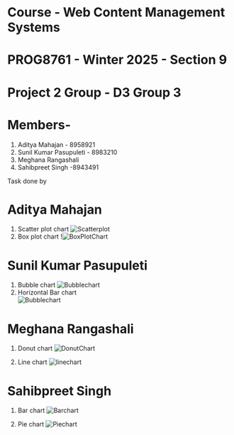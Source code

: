 # Course - Web Content Management Systems
# PROG8761 - Winter 2025 - Section 9

# Project 2 Group - D3  Group 3


#  Members- 
1) Aditya Mahajan - 8958921
2) Sunil Kumar Pasupuleti - 8983210
3) Meghana Rangashali
4) Sahibpreet Singh -8943491

Task done by 

# Aditya Mahajan
1) Scatter plot chart
![Scatterplot](scatterplot.png)
2) Box plot chart
!![BoxPlotChart](boxplotChart.png)


# Sunil Kumar Pasupuleti
1) Bubble chart
![Bubblechart](bubblechart.png)
2) Horizontal Bar chart  
 ![Bubblechart](horizontalBarChart.png)


# Meghana Rangashali
1) Donut chart
![DonutChart](donutchart.png)

2) Line chart
 ![linechart](linechart.png)

# Sahibpreet Singh
1) Bar chart
![Barchart](barchart.png)

2) Pie chart
 ![Piechart](piechart.png)


 
   
